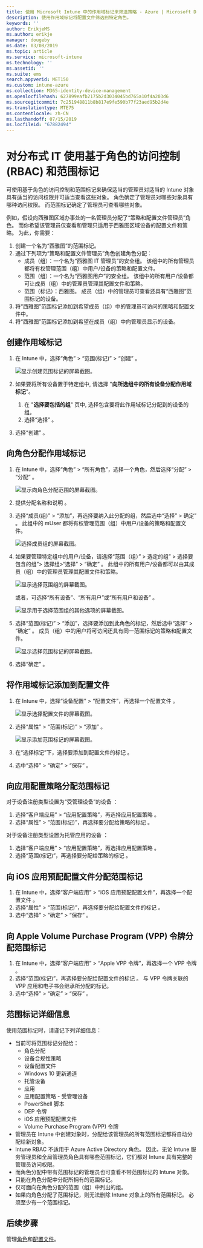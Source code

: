 ```yaml
---
title: 使用 Microsoft Intune 中的作用域标记来筛选策略 - Azure | Microsoft Docs
description: 使用作用域标记将配置文件筛选到特定角色。
keywords: ''
author: ErikjeMS
ms.author: erikje
manager: dougeby
ms.date: 03/08/2019
ms.topic: article
ms.service: microsoft-intune
ms.technology: ''
ms.assetid: ''
ms.suite: ems
search.appverid: MET150
ms.custom: intune-azure
ms.collection: M365-identity-device-management
ms.openlocfilehash: 627899eafb2175b2d3034045bd765a10f4a203d6
ms.sourcegitcommit: 7c251948811b8b817e9fe590b77f23aed95b2d4e
ms.translationtype: MTE75
ms.contentlocale: zh-CN
ms.lasthandoff: 07/15/2019
ms.locfileid: "67882494"
---
```

# <a name="use-role-based-access-control-rbac-and-scope-tags-for-distributed-it"></a>对分布式 IT 使用基于角色的访问控制 (RBAC) 和范围标记

可使用基于角色的访问控制和范围标记来确保适当的管理员对适当的 Intune 对象具有适当的访问权限并可适当查看这些对象。 角色确定了管理员对哪些对象具有哪种访问权限。 而范围标记确定了管理员可查看哪些对象。

例如，假设向西雅图区域办事处的一名管理员分配了“策略和配置文件管理员”角色。 而你希望该管理员仅查看和管理只适用于西雅图区域设备的配置文件和策略。 为此，你需要：

1. 创建一个名为“西雅图”的范围标记。
2. 通过下列项为“策略和配置文件管理员”角色创建角色分配： 
    - 成员（组）：一个名为“西雅图 IT 管理员”的安全组。 该组中的所有管理员都将有权管理范围（组）中用户/设备的策略和配置文件。
    - 范围（组）：一个名为“西雅图用户”的安全组。 该组中的所有用户/设备都可让成员（组）中的管理员管理其配置文件和策略。 
    - 范围（标记）：西雅图。 成员（组）中的管理员可查看还具有“西雅图”范围标记的设备。
3. 将“西雅图”范围标记添加到希望成员（组）中的管理员可访问的策略和配置文件中。
4. 将“西雅图”范围标记添加到希望在成员（组）中向管理员显示的设备。 


## <a name="to-create-a-scope-tag"></a>创建作用域标记

1. 在 Intune 中，选择“角色” > “范围(标记)” > “创建”    。

    ![显示创建范围标记的屏幕截图。](./media/scope-tags/create-scope-tag.png)

3. 如果要将所有设备置于特定组中, 请选择 "**向所选组中的所有设备分配作用域标记**"。
    1. 在 "**选择要包括的组**" 页中, 选择包含要将此作用域标记分配到的设备的组。
    2. 选择“选择”  。
4. 选择“创建”  。

## <a name="to-assign-a-scope-tag-to-a-role"></a>向角色分配作用域标记

1. 在 Intune 中，选择“角色” > “所有角色”，选择一个角色，然后选择“分配” > “分配”     。

    ![显示向角色分配范围的屏幕截图。](./media/scope-tags/assign-scope-to-role.png)

2. 提供分配名称和说明   。
3. 选择“成员(组)” > “添加”，再选择要纳入此分配的组，然后选中“选择” > 确定”     。 此组中的 mUser 都将有权管理范围（组）中用户/设备的策略和配置文件。

    ![选择成员组的屏幕截图。](./media/scope-tags/select-member-groups.png)

4. 如果要管理特定组中的用户/设备，请选择“范围（组）” > 选定的组” > 选择要包含的组”> 选择组>“选择” > “确定”      。 此组中的所有用户/设备都可以由其成员（组）中的管理员管理其配置文件和策略。

    ![显示选择范围组的屏幕截图。](./media/scope-tags/select-scope-groups.png)

    或者，可选择“所有设备”、“所有用户”或“所有用户和设备”    。

    ![显示用于选择范围组的其他选项的屏幕截图。](./media/scope-tags/scope-group-other-options.png)
    
5. 选择“范围(标记)” > “添加”，选择要添加到此角色的标记，然后选中“选择” > “确定”     。 成员（组）中的用户将可访问还具有同一范围标记的策略和配置文件。

    ![显示选择范围标记的屏幕截图。](./media/scope-tags/select-scope-tags.png)

6. 选择“确定”  。 

## <a name="to-add-a-scope-tag-to-a-configuration-profile"></a>将作用域标记添加到配置文件
1. 在 Intune 中，选择“设备配置” > “配置文件”，再选择一个配置文件   。

    ![显示选择配置文件的屏幕截图。](./media/scope-tags/choose-profile.png)

2. 选择“属性” > “范围(标记)” > “添加”    。

    ![显示添加范围标记的屏幕截图。](./media/scope-tags/add-scope-tags.png)

3. 在“选择标记”下，选择要添加到配置文件的标记  。
4. 选中“选择” > “确定” > “保存”    。

## <a name="to-assign-a-scope-tag-to-an-app-configuration-policy"></a>向应用配置策略分配范围标记
对于设备注册类型设置为“受管理设备”的设备   ：
1. 选择“客户端应用” > “应用配置策略”，再选择应用配置策略   。
2. 选择“属性” > “范围(标记)”，再选择要分配给策略的标记   。

对于设备注册类型设置为托管应用的设备   ：
1. 选择“客户端应用” > “应用配置策略”，再选择应用配置策略   。
2. 选择“范围(标记)”，再选择要分配给策略的标记  。


## <a name="to-assign-a-scope-tag-to-an-ios-app-provisioning-profile"></a>向 iOS 应用预配配置文件分配范围标记
1. 在 Intune 中，选择“客户端应用” > “iOS 应用预配配置文件”，再选择一个配置文件   。
2. 选择“属性” > “范围(标记)”，再选择要分配给配置文件的标记   。
3. 选中“选择” > “确定” > “保存”    。

## <a name="to-assign-a-scope-tag-to-an-apple-volume-purchase-program-vpp-token"></a>向 Apple Volume Purchase Program (VPP) 令牌分配范围标记
1. 在 Intune 中，选择“客户端应用” > “Apple VPP 令牌”，再选择一个 VPP 令牌   。
2. 选择“范围(标记)”，再选择要分配给配置文件的标记  。 与 VPP 令牌关联的 VPP 应用和电子书会继承所分配的标记。
3. 选中“选择” > “确定” > “保存”    。

## <a name="scope-tag-details"></a>范围标记详细信息
使用范围标记时，请谨记下列详细信息：

- 当前可将范围标记分配给：
  - 角色分配
  - 设备合规性策略
  - 设备配置文件
  - Windows 10 更新通道
  - 托管设备
  - 应用
  - 应用配置策略 - 受管理设备
  - PowerShell 脚本
  - DEP 令牌
  - iOS 应用预配配置文件
  - Volume Purchase Program (VPP) 令牌
- 管理员在 Intune 中创建对象时，分配给该管理员的所有范围标记都将自动分配给新对象。
- Intune RBAC 不适用于 Azure Active Directory 角色。 因此，无论 Intune 服务管理员和全局管理员角色具有哪些范围标记，它们都对 Intune 具有完整的管理员访问权限。
- 而角色分配中带有范围标记的管理员也可查看不带范围标记的 Intune 对象。
- 只能在角色分配中分配所拥有的范围标记。
- 仅可面向在角色分配的范围（组）中列出的组。
- 如果向角色分配了范围标记，则无法删除 Intune 对象上的所有范围标记。 必须至少有一个范围标记。

## <a name="next-steps"></a>后续步骤

管理[角色](role-based-access-control.md)和[配置文件](device-profile-assign.md)。
